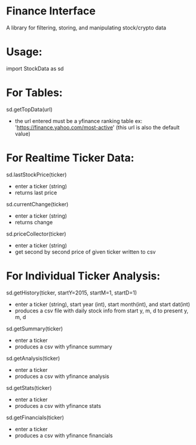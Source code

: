 # Finance Interface
 A library for filtering, storing, and manipulating stock/crypto data
 
 # Usage:
 
 import StockData as sd
 
  # For Tables:
 
  sd.getTopData(url)
  - the url entered must be a yfinance ranking table 
  ex: 'https://finance.yahoo.com/most-active' (this url is also the default value)
 
 
  # For Realtime Ticker Data:
 
  sd.lastStockPrice(ticker)
  - enter a ticker (string)
  - returns last price
 
  sd.currentChange(ticker)
   - enter a ticker (string)
   - returns change
  
  sd.priceCollector(ticker)
  - enter a ticker (string)
  - get second by second price of given ticker written to csv
 
 
  # For Individual Ticker Analysis:
 
  sd.getHistory(ticker, startY=2015, startM=1, startD=1)
  - enter a ticker (string), start year (int), start month(int), and start dat(int)
  - produces a csv file with daily stock info from start y, m, d to present y, m, d
 
  sd.getSummary(ticker)
  - enter a ticker
  - produces a csv with yfinance summary
 
  sd.getAnalysis(ticker)
  - enter a ticker
  - produces a csv with yfinance analysis
 
  sd.getStats(ticker)
  - enter a ticker
  - produces a csv with yfinance stats
 
  sd.getFinancials(ticker)
  - enter a ticker
  - produces a csv with yfinance financials
 
 
 
